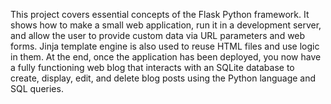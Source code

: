 This project covers essential concepts of the Flask Python framework. It shows how to make a small web application, run it in a development server, and allow the user to provide custom data via URL parameters and web forms. Jinja template engine is also used to reuse HTML files and use logic in them. At the end, once the application has been deployed, you now have a fully functioning web blog that interacts with an SQLite database to create, display, edit, and delete blog posts using the Python language and SQL queries.
